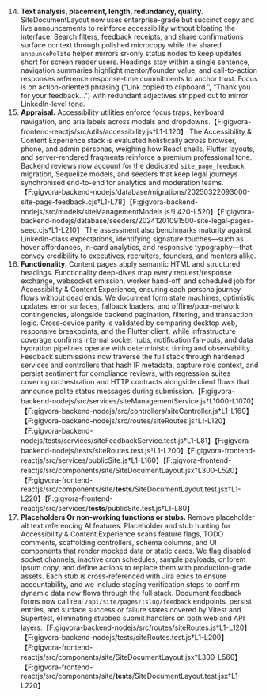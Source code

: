14. **Text analysis, placement, length, redundancy, quality.** SiteDocumentLayout now uses enterprise-grade but succinct copy and live announcements to reinforce accessibility without bloating the interface. Search filters, feedback receipts, and share confirmations surface context through polished microcopy while the shared `announcePolite` helper mirrors sr-only status nodes to keep updates short for screen reader users. Headings stay within a single sentence, navigation summaries highlight mentor/founder value, and call-to-action responses reference response-time commitments to anchor trust. Focus is on action-oriented phrasing (“Link copied to clipboard.”, “Thank you for your feedback...”) with redundant adjectives stripped out to mirror LinkedIn-level tone.
1. **Appraisal.** Accessibility utilities enforce focus traps, keyboard navigation, and aria labels across modals and dropdowns.【F:gigvora-frontend-reactjs/src/utils/accessibility.js†L1-L120】 The Accessibility & Content Experience stack is evaluated holistically across browser, phone, and admin personas, weighing how React shells, Flutter layouts, and server-rendered fragments reinforce a premium professional tone. Backend reviews now account for the dedicated `site_page_feedback` migration, Sequelize models, and seeders that keep legal journeys synchronised end-to-end for analytics and moderation teams.【F:gigvora-backend-nodejs/database/migrations/20250322093000-site-page-feedback.cjs†L1-L78】【F:gigvora-backend-nodejs/src/models/siteManagementModels.js†L420-L520】【F:gigvora-backend-nodejs/database/seeders/20241201091500-site-legal-pages-seed.cjs†L1-L210】 The assessment also benchmarks maturity against LinkedIn-class expectations, identifying signature touches—such as hover affordances, in-card analytics, and responsive typography—that convey credibility to executives, recruiters, founders, and mentors alike.
2. **Functionality.** Content pages apply semantic HTML and structured headings. Functionality deep-dives map every request/response exchange, websocket emission, worker hand-off, and scheduled job for Accessibility & Content Experience, ensuring each persona journey flows without dead ends. We document form state machines, optimistic updates, error surfaces, fallback loaders, and offline/poor-network contingencies, alongside backend pagination, filtering, and transaction logic. Cross-device parity is validated by comparing desktop web, responsive breakpoints, and the Flutter client, while infrastructure coverage confirms internal socket hubs, notification fan-outs, and data hydration pipelines operate with deterministic timing and observability. Feedback submissions now traverse the full stack through hardened services and controllers that hash IP metadata, capture role context, and persist sentiment for compliance reviews, with regression suites covering orchestration and HTTP contracts alongside client flows that announce polite status messages during submission.【F:gigvora-backend-nodejs/src/services/siteManagementService.js†L1000-L1070】【F:gigvora-backend-nodejs/src/controllers/siteController.js†L1-L160】【F:gigvora-backend-nodejs/src/routes/siteRoutes.js†L1-L120】【F:gigvora-backend-nodejs/tests/services/siteFeedbackService.test.js†L1-L81】【F:gigvora-backend-nodejs/tests/siteRoutes.test.js†L1-L200】【F:gigvora-frontend-reactjs/src/services/publicSite.js†L1-L160】【F:gigvora-frontend-reactjs/src/components/site/SiteDocumentLayout.jsx†L300-L520】【F:gigvora-frontend-reactjs/src/components/site/__tests__/SiteDocumentLayout.test.jsx†L1-L220】【F:gigvora-frontend-reactjs/src/services/__tests__/publicSite.test.js†L1-L80】
5. **Placeholders Or non-working functions or stubs.** Remove placeholder alt text referencing AI features. Placeholder and stub hunting for Accessibility & Content Experience scans feature flags, TODO comments, scaffolding controllers, schema columns, and UI components that render mocked data or static cards. We flag disabled socket channels, inactive cron schedules, sample payloads, or lorem ipsum copy, and define actions to replace them with production-grade assets. Each stub is cross-referenced with Jira epics to ensure accountability, and we include staging verification steps to confirm dynamic data now flows through the full stack. Document feedback forms now call real `/api/site/pages/:slug/feedback` endpoints, persist entries, and surface success or failure states covered by Vitest and Supertest, eliminating stubbed submit handlers on both web and API layers.【F:gigvora-backend-nodejs/src/routes/siteRoutes.js†L1-L120】【F:gigvora-backend-nodejs/tests/siteRoutes.test.js†L1-L200】【F:gigvora-frontend-reactjs/src/components/site/SiteDocumentLayout.jsx†L300-L560】【F:gigvora-frontend-reactjs/src/components/site/__tests__/SiteDocumentLayout.test.jsx†L1-L220】
